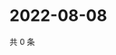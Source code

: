 # 2022-08-08

共 0 条

<!-- BEGIN WEIBO -->
<!-- 最后更新时间 Mon Aug 08 2022 21:40:34 GMT+0800 (China Standard Time) -->

<!-- END WEIBO -->
